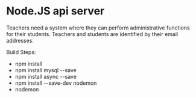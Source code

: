 # Node.JS api server
Teachers need a system where they can perform administrative functions for their students. Teachers and students are identified by their email addresses.

Build Steps:

* npm install
* npm install mysql --save
* npm install async --save
* npm install --save-dev nodemon
* nodemon